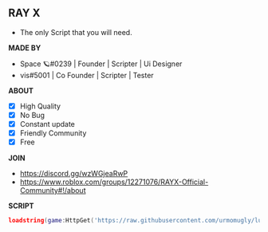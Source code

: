 ## RAY X
* The only Script that you will need.

**__MADE BY__** 
* Space 🪐#0239 | Founder | Scripter | Ui Designer
* vis#5001 | Co Founder | Scripter | Tester

**__ABOUT__**
- [x] High Quality
- [x] No Bug
- [x] Constant update
- [x] Friendly Community
- [x] Free

**__JOIN__**
* https://discord.gg/wzWGjeaRwP
* https://www.roblox.com/groups/12271076/RAYX-Official-Community#!/about

**__SCRIPT__**

```lua
loadstring(game:HttpGet('https://raw.githubusercontent.com/urmomugly/lua-project/main/Script%26/RAYXV001'))()
```

